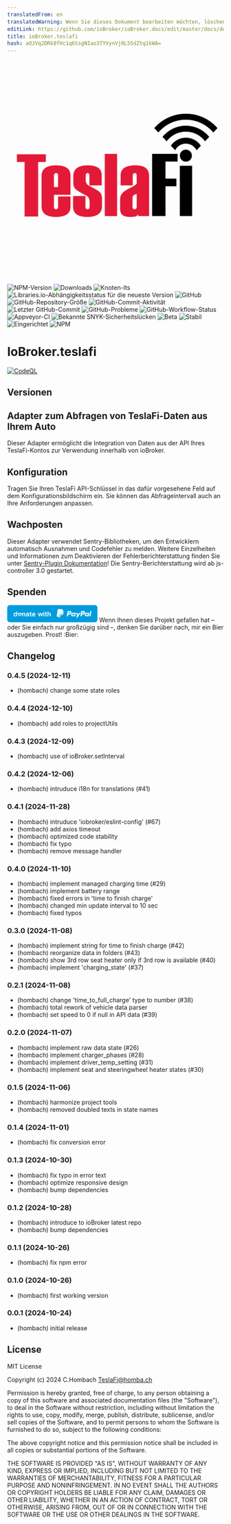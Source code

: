 ```yaml
---
translatedFrom: en
translatedWarning: Wenn Sie dieses Dokument bearbeiten möchten, löschen Sie bitte das Feld "translationsFrom". Andernfalls wird dieses Dokument automatisch erneut übersetzt
editLink: https://github.com/ioBroker/ioBroker.docs/edit/master/docs/de/adapterref/iobroker.teslafi/README.md
title: ioBroker.teslafi
hash: aOJVq2DRk8fHc1q6SsgNIao3TYVynVj0L55dZtq1kWA=
---
```

![Logo](../../../en/adapterref/iobroker.teslafi/admin/teslafi.png)

![NPM-Version](https://img.shields.io/npm/v/iobroker.teslafi.svg)
![Downloads](https://img.shields.io/npm/dm/iobroker.teslafi.svg)
![Knoten-lts](https://img.shields.io/node/v-lts/iobroker.teslafi?style=flat-square)
![Libraries.io-Abhängigkeitsstatus für die neueste Version](https://img.shields.io/librariesio/release/npm/iobroker.teslafi?label=npm%20dependencies&style=flat-square)
![GitHub](https://img.shields.io/github/license/hombach/iobroker.teslafi?style=flat-square)
![GitHub-Repository-Größe](https://img.shields.io/github/repo-size/hombach/iobroker.teslafi?logo=github&style=flat-square)
![GitHub-Commit-Aktivität](https://img.shields.io/github/commit-activity/m/hombach/iobroker.teslafi?logo=github&style=flat-square)
![Letzter GitHub-Commit](https://img.shields.io/github/last-commit/hombach/iobroker.teslafi?logo=github&style=flat-square)
![GitHub-Probleme](https://img.shields.io/github/issues/hombach/iobroker.teslafi?logo=github&style=flat-square)
![GitHub-Workflow-Status](https://img.shields.io/github/actions/workflow/status/hombach/iobroker.teslafi/test-and-release.yml?branch=master&logo=github&style=flat-square)
![Appveyor-CI](https://ci.appveyor.com/api/projects/status/github/hombach/ioBroker.teslafi?branch=master&svg=true)
![Bekannte SNYK-Sicherheitslücken](https://snyk.io/test/github/hombach/ioBroker.teslafi/badge.svg)
![Beta](https://img.shields.io/npm/v/iobroker.teslafi.svg?color=red&label=beta)
![Stabil](https://iobroker.live/badges/teslafi-stable.svg)
![Eingerichtet](https://iobroker.live/badges/teslafi-installed.svg)
![NPM](https://nodei.co/npm/iobroker.teslafi.png?downloads=true)

# IoBroker.teslafi
[![CodeQL](https://github.com/hombach/ioBroker.teslafi/actions/workflows/codeql-analysis.yml/badge.svg)](https://github.com/hombach/ioBroker.teslafi/actions/workflows/codeql-analysis.yml)

## Versionen
## Adapter zum Abfragen von TeslaFi-Daten aus Ihrem Auto
Dieser Adapter ermöglicht die Integration von Daten aus der API Ihres TeslaFi-Kontos zur Verwendung innerhalb von ioBroker.

## Konfiguration
Tragen Sie Ihren TeslaFi API-Schlüssel in das dafür vorgesehene Feld auf dem Konfigurationsbildschirm ein. Sie können das Abfrageintervall auch an Ihre Anforderungen anpassen.

## Wachposten
Dieser Adapter verwendet Sentry-Bibliotheken, um den Entwicklern automatisch Ausnahmen und Codefehler zu melden. Weitere Einzelheiten und Informationen zum Deaktivieren der Fehlerberichterstattung finden Sie unter [Sentry-Plugin Dokumentation](https://github.com/ioBroker/plugin-sentry#plugin-sentry)! Die Sentry-Berichterstattung wird ab js-controller 3.0 gestartet.

## Spenden
<a href="https://www.paypal.com/donate/?hosted_button_id=6EE4YUJRK7UWC"><img src="https://raw.githubusercontent.com/Hombach/ioBroker.teslafi/master/docu/bluePayPal.svg" height="40"></a> Wenn Ihnen dieses Projekt gefallen hat – oder Sie einfach nur großzügig sind –, denken Sie darüber nach, mir ein Bier auszugeben. Prost! :Bier:

## Changelog

### 0.4.5 (2024-12-11)

- (hombach) change some state roles

### 0.4.4 (2024-12-10)

- (hombach) add roles to projectUtils

### 0.4.3 (2024-12-09)

- (hombach) use of ioBroker.setInterval

### 0.4.2 (2024-12-06)

- (hombach) intruduce i18n for translations (#41)

### 0.4.1 (2024-11-28)

- (hombach) intruduce 'iobroker/eslint-config' (#67)
- (hombach) add axios timeout
- (hombach) optimized code stability
- (hombach) fix typo
- (hombach) remove message handler

### 0.4.0 (2024-11-10)

- (hombach) implement managed charging time (#29)
- (hombach) implement battery range
- (hombach) fixed errors in 'time to finish charge'
- (hombach) changed min update interval to 10 sec
- (hombach) fixed typos

### 0.3.0 (2024-11-08)

- (hombach) implement string for time to finish charge (#42)
- (hombach) reorganize data in folders (#43)
- (hombach) show 3rd row seat heater only if 3rd row is available (#40)
- (hombach) implement 'charging_state' (#37)

### 0.2.1 (2024-11-08)

- (hombach) change 'time_to_full_charge' type to number (#38)
- (hombach) total rework of vehicle data parser
- (hombach) set speed to 0 if null in API data (#39)

### 0.2.0 (2024-11-07)

- (hombach) implement raw data state (#26)
- (hombach) implement charger_phases (#28)
- (hombach) implement driver_temp_setting (#31)
- (hombach) implement seat and steeringwheel heater states (#30)

### 0.1.5 (2024-11-06)

- (hombach) harmonize project tools
- (hombach) removed doubled texts in state names

### 0.1.4 (2024-11-01)

- (hombach) fix conversion error

### 0.1.3 (2024-10-30)

- (hombach) fix typo in error text
- (hombach) optimize responsive design
- (hombach) bump dependencies

### 0.1.2 (2024-10-28)

- (hombach) introduce to ioBroker latest repo
- (hombach) bump dependencies

### 0.1.1 (2024-10-26)

- (hombach) fix npm error

### 0.1.0 (2024-10-26)

- (hombach) first working version

### 0.0.1 (2024-10-24)

- (hombach) initial release

## License

MIT License

Copyright (c) 2024 C.Hombach <TeslaFi@homba.ch>

Permission is hereby granted, free of charge, to any person obtaining a copy
of this software and associated documentation files (the "Software"), to deal
in the Software without restriction, including without limitation the rights
to use, copy, modify, merge, publish, distribute, sublicense, and/or sell
copies of the Software, and to permit persons to whom the Software is
furnished to do so, subject to the following conditions:

The above copyright notice and this permission notice shall be included in all
copies or substantial portions of the Software.

THE SOFTWARE IS PROVIDED "AS IS", WITHOUT WARRANTY OF ANY KIND, EXPRESS OR
IMPLIED, INCLUDING BUT NOT LIMITED TO THE WARRANTIES OF MERCHANTABILITY,
FITNESS FOR A PARTICULAR PURPOSE AND NONINFRINGEMENT. IN NO EVENT SHALL THE
AUTHORS OR COPYRIGHT HOLDERS BE LIABLE FOR ANY CLAIM, DAMAGES OR OTHER
LIABILITY, WHETHER IN AN ACTION OF CONTRACT, TORT OR OTHERWISE, ARISING FROM,
OUT OF OR IN CONNECTION WITH THE SOFTWARE OR THE USE OR OTHER DEALINGS IN THE
SOFTWARE.